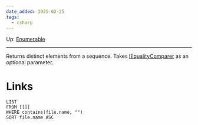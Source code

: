 ```yaml
---
date_added: 2025-02-25
tags:
  - csharp
---
```

Up: [Enumerable](Enumerable.md)
___
 Returns distinct elements from a sequence. Takes [IEqualityComparer](IEqualityComparer.md) as an optional parameter.
# Links
```dataview
LIST
FROM [[]]
WHERE contains(file.name, "")
SORT file.name ASC
```
